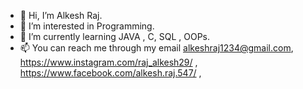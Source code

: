 - 👋 Hi, I’m Alkesh Raj.
- 👀 I’m interested in Programming.
- 🌱 I’m currently learning JAVA , C, SQL , OOPs.
- 📫 You can reach me through my email alkeshraj1234@gmail.com, https://www.instagram.com/raj_alkesh29/ , https://www.facebook.com/alkesh.raj.547/ , 

<!---
Alkeshraj1234/Alkeshraj1234 is a ✨ special ✨ repository because its `README.md` (this file) appears on your GitHub profile.
You can click the Preview link to take a look at your changes.
--->
